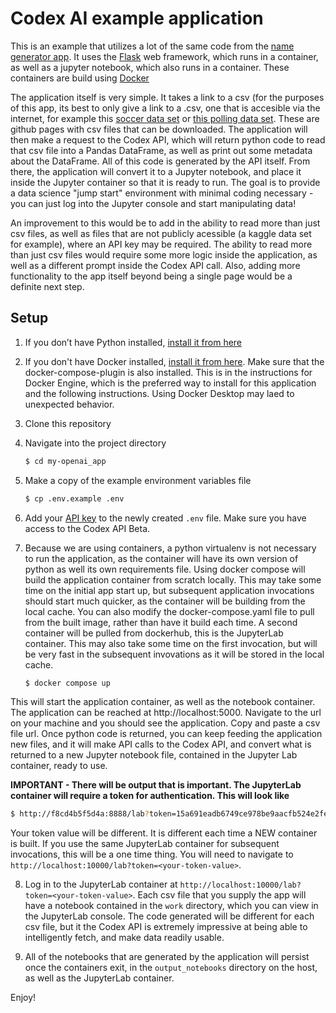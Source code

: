 # Codex AI example application

This is an example that utilizes a lot of the same code from the [name generator app](https://github.com/openai/openai-quickstart-python). It uses the [Flask](https://flask.palletsprojects.com/en/2.0.x/) web framework, which runs in a container, as well as a jupyter notebook, which also runs in a container. These containers are build using [Docker](https://docs.docker.com/)

The application itself is very simple. It takes a link to a csv (for the purposes of this app, its best to only give a link to a .csv, one that is accesible via the internet, for example this [soccer data set](https://github.com/fivethirtyeight/data/tree/master/soccer-spi) or [this polling data set](https://github.com/fivethirtyeight/data/tree/master/polls). These are github pages with csv files that can be downloaded. The application will then make a request to the Codex API, which will return python code to read that csv file into a Pandas DataFrame, as well as print out some metadata about the DataFrame. All of this code is generated by the API itself. From there, the application will convert it to a Jupyter notebook, and place it inside the Jupyter container so that it is ready to run. The goal is to provide a data science "jump start" environment with minimal coding necessary - you can just log into the Jupyter console and start manipulating data!

An improvement to this would be to add in the ability to read more than just csv files, as well as files that are not publicly acessible (a kaggle data set for example), where an API key may be required. The ability to read more than just csv files would require some more logic inside the application, as well as a different prompt inside the Codex API call. Also, adding more functionality to the app itself beyond being a single page would be a definite next step.

## Setup

1. If you don’t have Python installed, [install it from here](https://www.python.org/downloads/)

2. If you don't have Docker installed, [install it from here](https://docs.docker.com/engine/install/). Make sure that the docker-compose-plugin is also installed. This is in the instructions for Docker Engine, which is the preferred way to install for this application and the following instructions. Using Docker Desktop may laed to unexpected behavior.

3. Clone this repository

4. Navigate into the project directory

   ```bash
   $ cd my-openai_app
   ```
5. Make a copy of the example environment variables file

   ```bash
   $ cp .env.example .env
   ```
   
6. Add your [API key](https://beta.openai.com/account/api-keys) to the newly created `.env` file. Make sure you have access to the Codex API Beta.

7. Because we are using containers, a python virtualenv is not necessary to run the application, as the container will have its own version of python as well its own requirements file. Using docker compose will build the application container from scratch locally. This may take some time on the initial app start up, but subsequent application invocations should start much quicker, as the container will be building from the local cache. You can also modify the docker-compose.yaml file to pull from the built image, rather than have it build each time. A second container will be pulled from dockerhub, this is the JupyterLab container. This may also take some time on the first invocation, but will be very fast in the subsequent invovations as it will be stored in the local cache.

   ```bash
   $ docker compose up
   ```
This will start the application container, as well as the notebook container. The application can be reached at http://localhost:5000. Navigate to the url on your machine and you should see the application. Copy and paste a csv file url. Once python code is returned, you can keep feeding the application new files, and it will make API calls to the Codex API, and convert what is returned to a new Jupyter notebook file, contained in the Jupyter Lab container, ready to use. 

**IMPORTANT - There will be output that is important. The JupyterLab container will require a token for authentication. This will look like**

```bash
$ http://f8cd4b5f5d4a:8888/lab?token=15a691eadb6749ce978be9aacfb524e2fe9aab782df34044
```

Your token value will be different. It is different each time a NEW container is built. If you use the same JupyterLab container for subsequent invocations, this will be a one time thing. You will need to navigate to ```http://localhost:10000/lab?token=<your-token-value>```.

8. Log in to the JupyterLab container at ```http://localhost:10000/lab?token=<your-token-value>```. Each csv file that you supply the app will have a notebook contained in the ```work``` directory, which you can view in the JupyterLab console. The code generated will be different for each csv file, but it the Codex API is extremely impressive at being able to intelligently fetch, and make data readily usable.

9. All of the notebooks that are generated by the application will persist once the containers exit, in the ```output_notebooks``` directory on the host, as well as the JupyterLab container. 

Enjoy!
 
